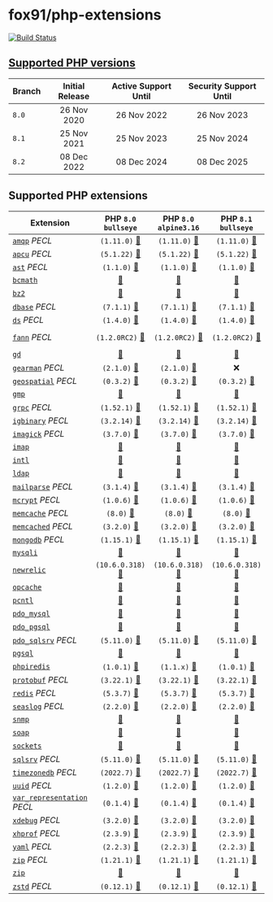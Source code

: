 # fox91/php-extensions

[![Build Status](https://github.com/fox91/docker-php-extensions/actions/workflows/ci.yaml/badge.svg)](https://github.com/fox91/docker-php-extensions/actions/workflows/ci.yaml)

## [Supported PHP versions](https://www.php.net/supported-versions.php)

Branch | Initial Release | Active Support Until | Security Support Until
-------|:---------------:|:--------------------:|:----------------------:
`8.0` | 26 Nov 2020 | 26 Nov 2022 | 26 Nov 2023
`8.1` | 25 Nov 2021 | 25 Nov 2023 | 25 Nov 2024
`8.2` | 08 Dec 2022 | 08 Dec 2024 | 08 Dec 2025

## Supported PHP extensions

Extension | PHP `8.0` `bullseye` | PHP `8.0` `alpine3.16` | PHP `8.1` `bullseye` | PHP `8.1` `alpine3.17` | PHP `8.2` `bullseye` | PHP `8.2` `alpine3.17`
----------|:--------------------:|:----------------------:|:--------------------:|:----------------------:|:--------------------:|:----------------------:
[`amqp`](https://pecl.php.net/package/amqp) _PECL_ | `(1.11.0)` [:whale:](8.0/bullseye/pecl_amqp/Dockerfile) | `(1.11.0)` [:whale:](8.0/alpine3.16/pecl_amqp/Dockerfile) | `(1.11.0)` [:whale:](8.1/bullseye/pecl_amqp/Dockerfile) | `(1.11.0)` [:whale:](8.1/alpine3.17/pecl_amqp/Dockerfile) | `(1.11.0)` [:whale:](8.2/bullseye/pecl_amqp/Dockerfile) | `(1.11.0)` [:whale:](8.2/alpine3.17/pecl_amqp/Dockerfile)
[`apcu`](https://pecl.php.net/package/apcu) _PECL_ | `(5.1.22)` [:whale:](8.0/bullseye/pecl_apcu/Dockerfile) | `(5.1.22)` [:whale:](8.0/alpine3.16/pecl_apcu/Dockerfile) | `(5.1.22)` [:whale:](8.1/bullseye/pecl_apcu/Dockerfile) | `(5.1.22)` [:whale:](8.1/alpine3.17/pecl_apcu/Dockerfile) | `(5.1.22)` [:whale:](8.2/bullseye/pecl_apcu/Dockerfile) | `(5.1.22)` [:whale:](8.2/alpine3.17/pecl_apcu/Dockerfile)
[`ast`](https://pecl.php.net/package/ast) _PECL_ | `(1.1.0)` [:whale:](8.0/bullseye/pecl_ast/Dockerfile) | `(1.1.0)` [:whale:](8.0/alpine3.16/pecl_ast/Dockerfile) | `(1.1.0)` [:whale:](8.1/bullseye/pecl_ast/Dockerfile) | `(1.1.0)` [:whale:](8.1/alpine3.17/pecl_ast/Dockerfile) | `(1.1.0)` [:whale:](8.2/bullseye/pecl_ast/Dockerfile) | `(1.1.0)` [:whale:](8.2/alpine3.17/pecl_ast/Dockerfile)
[`bcmath`](https://php.net/bcmath) | [:whale:](8.0/bullseye/bcmath/Dockerfile) | [:whale:](8.0/alpine3.16/bcmath/Dockerfile) | [:whale:](8.1/bullseye/bcmath/Dockerfile) | [:whale:](8.1/alpine3.17/bcmath/Dockerfile) | [:whale:](8.2/bullseye/bcmath/Dockerfile) | [:whale:](8.2/alpine3.17/bcmath/Dockerfile)
[`bz2`](https://php.net/bz2) | [:whale:](8.0/bullseye/bz2/Dockerfile) | [:whale:](8.0/alpine3.16/bz2/Dockerfile) | [:whale:](8.1/bullseye/bz2/Dockerfile) | [:whale:](8.1/alpine3.17/bz2/Dockerfile) | [:whale:](8.2/bullseye/bz2/Dockerfile) | [:whale:](8.2/alpine3.17/bz2/Dockerfile)
[`dbase`](https://pecl.php.net/package/dbase) _PECL_ | `(7.1.1)` [:whale:](8.0/bullseye/pecl_dbase/Dockerfile) | `(7.1.1)` [:whale:](8.0/alpine3.16/pecl_dbase/Dockerfile) | `(7.1.1)` [:whale:](8.1/bullseye/pecl_dbase/Dockerfile) | `(7.1.1)` [:whale:](8.1/alpine3.17/pecl_dbase/Dockerfile) | `(7.1.1)` [:whale:](8.2/bullseye/pecl_dbase/Dockerfile) | `(7.1.1)` [:whale:](8.2/alpine3.17/pecl_dbase/Dockerfile)
[`ds`](https://pecl.php.net/package/ds) _PECL_ | `(1.4.0)` [:whale:](8.0/bullseye/pecl_ds/Dockerfile) | `(1.4.0)` [:whale:](8.0/alpine3.16/pecl_ds/Dockerfile) | `(1.4.0)` [:whale:](8.1/bullseye/pecl_ds/Dockerfile) | `(1.4.0)` [:whale:](8.1/alpine3.17/pecl_ds/Dockerfile) | `(1.4.0)` [:whale:](8.2/bullseye/pecl_ds/Dockerfile) | `(1.4.0)` [:whale:](8.2/alpine3.17/pecl_ds/Dockerfile)
[`fann`](https://pecl.php.net/package/fann) _PECL_ | `(1.2.0RC2)` [:whale:](8.0/bullseye/pecl_fann/Dockerfile) | `(1.2.0RC2)` [:whale:](8.0/alpine3.16/pecl_fann/Dockerfile) | `(1.2.0RC2)` [:whale:](8.1/bullseye/pecl_fann/Dockerfile) | `(1.2.0RC2)` [:whale:](8.1/alpine3.17/pecl_fann/Dockerfile) | `(1.2.0RC2)` [:whale:](8.2/bullseye/pecl_fann/Dockerfile) | `(1.2.0RC2)` [:whale:](8.2/alpine3.17/pecl_fann/Dockerfile)
[`gd`](https://php.net/gd) | [:whale:](8.0/bullseye/gd/Dockerfile) | [:whale:](8.0/alpine3.16/gd/Dockerfile) | [:whale:](8.1/bullseye/gd/Dockerfile) | [:whale:](8.1/alpine3.17/gd/Dockerfile) | [:whale:](8.2/bullseye/gd/Dockerfile) | [:whale:](8.2/alpine3.17/gd/Dockerfile)
[`gearman`](https://pecl.php.net/package/gearman) _PECL_ | `(2.1.0)` [:whale:](8.0/bullseye/pecl_gearman/Dockerfile) | `(2.1.0)` [:whale:](8.0/alpine3.16/pecl_gearman/Dockerfile) | :x: | :x: | :x: | :x:
[`geospatial`](https://pecl.php.net/package/geospatial) _PECL_ | `(0.3.2)` [:whale:](8.0/bullseye/pecl_geospatial/Dockerfile) | `(0.3.2)` [:whale:](8.0/alpine3.16/pecl_geospatial/Dockerfile) | `(0.3.2)` [:whale:](8.1/bullseye/pecl_geospatial/Dockerfile) | `(0.3.2)` [:whale:](8.1/alpine3.17/pecl_geospatial/Dockerfile) | `(0.3.2)` [:whale:](8.2/bullseye/pecl_geospatial/Dockerfile) | `(0.3.2)` [:whale:](8.2/alpine3.17/pecl_geospatial/Dockerfile)
[`gmp`](https://php.net/gmp) | [:whale:](8.0/bullseye/gmp/Dockerfile) | [:whale:](8.0/alpine3.16/gmp/Dockerfile) | [:whale:](8.1/bullseye/gmp/Dockerfile) | [:whale:](8.1/alpine3.17/gmp/Dockerfile) | [:whale:](8.2/bullseye/gmp/Dockerfile) | [:whale:](8.2/alpine3.17/gmp/Dockerfile)
[`grpc`](https://pecl.php.net/package/grpc) _PECL_ | `(1.52.1)` [:whale:](8.0/bullseye/pecl_grpc/Dockerfile) | `(1.52.1)` [:whale:](8.0/alpine3.16/pecl_grpc/Dockerfile) | `(1.52.1)` [:whale:](8.1/bullseye/pecl_grpc/Dockerfile) | `(1.52.1)` [:whale:](8.1/alpine3.17/pecl_grpc/Dockerfile) | `(1.52.1)` [:whale:](8.2/bullseye/pecl_grpc/Dockerfile) | `(1.52.1)` [:whale:](8.2/alpine3.17/pecl_grpc/Dockerfile)
[`igbinary`](https://pecl.php.net/package/igbinary) _PECL_ | `(3.2.14)` [:whale:](8.0/bullseye/pecl_igbinary/Dockerfile) | `(3.2.14)` [:whale:](8.0/alpine3.16/pecl_igbinary/Dockerfile) | `(3.2.14)` [:whale:](8.1/bullseye/pecl_igbinary/Dockerfile) | `(3.2.14)` [:whale:](8.1/alpine3.17/pecl_igbinary/Dockerfile) | `(3.2.14)` [:whale:](8.2/bullseye/pecl_igbinary/Dockerfile) | `(3.2.14)` [:whale:](8.2/alpine3.17/pecl_igbinary/Dockerfile)
[`imagick`](https://pecl.php.net/package/imagick) _PECL_ | `(3.7.0)` [:whale:](8.0/bullseye/pecl_imagick/Dockerfile) | `(3.7.0)` [:whale:](8.0/alpine3.16/pecl_imagick/Dockerfile) | `(3.7.0)` [:whale:](8.1/bullseye/pecl_imagick/Dockerfile) | `(3.7.0)` [:whale:](8.1/alpine3.17/pecl_imagick/Dockerfile) | `(3.7.0)` [:whale:](8.2/bullseye/pecl_imagick/Dockerfile) | `(3.7.0)` [:whale:](8.2/alpine3.17/pecl_imagick/Dockerfile)
[`imap`](https://php.net/imap) | [:whale:](8.0/bullseye/imap/Dockerfile) | [:whale:](8.0/alpine3.16/imap/Dockerfile) | [:whale:](8.1/bullseye/imap/Dockerfile) | [:whale:](8.1/alpine3.17/imap/Dockerfile) | [:whale:](8.2/bullseye/imap/Dockerfile) | [:whale:](8.2/alpine3.17/imap/Dockerfile)
[`intl`](https://php.net/intl) | [:whale:](8.0/bullseye/intl/Dockerfile) | [:whale:](8.0/alpine3.16/intl/Dockerfile) | [:whale:](8.1/bullseye/intl/Dockerfile) | [:whale:](8.1/alpine3.17/intl/Dockerfile) | [:whale:](8.2/bullseye/intl/Dockerfile) | [:whale:](8.2/alpine3.17/intl/Dockerfile)
[`ldap`](https://php.net/ldap) | [:whale:](8.0/bullseye/ldap/Dockerfile) | [:whale:](8.0/alpine3.16/ldap/Dockerfile) | [:whale:](8.1/bullseye/ldap/Dockerfile) | [:whale:](8.1/alpine3.17/ldap/Dockerfile) | [:whale:](8.2/bullseye/ldap/Dockerfile) | [:whale:](8.2/alpine3.17/ldap/Dockerfile)
[`mailparse`](https://pecl.php.net/package/mailparse) _PECL_ | `(3.1.4)` [:whale:](8.0/bullseye/pecl_mailparse/Dockerfile) | `(3.1.4)` [:whale:](8.0/alpine3.16/pecl_mailparse/Dockerfile) | `(3.1.4)` [:whale:](8.1/bullseye/pecl_mailparse/Dockerfile) | `(3.1.4)` [:whale:](8.1/alpine3.17/pecl_mailparse/Dockerfile) | `(3.1.4)` [:whale:](8.2/bullseye/pecl_mailparse/Dockerfile) | `(3.1.4)` [:whale:](8.2/alpine3.17/pecl_mailparse/Dockerfile)
[`mcrypt`](https://pecl.php.net/package/mcrypt) _PECL_ | `(1.0.6)` [:whale:](8.0/bullseye/pecl_mcrypt/Dockerfile) | `(1.0.6)` [:whale:](8.0/alpine3.16/pecl_mcrypt/Dockerfile) | `(1.0.6)` [:whale:](8.1/bullseye/pecl_mcrypt/Dockerfile) | `(1.0.6)` [:whale:](8.1/alpine3.17/pecl_mcrypt/Dockerfile) | `(1.0.6)` [:whale:](8.2/bullseye/pecl_mcrypt/Dockerfile) | `(1.0.6)` [:whale:](8.2/alpine3.17/pecl_mcrypt/Dockerfile)
[`memcache`](https://pecl.php.net/package/memcache) _PECL_ | `(8.0)` [:whale:](8.0/bullseye/pecl_memcache/Dockerfile) | `(8.0)` [:whale:](8.0/alpine3.16/pecl_memcache/Dockerfile) | `(8.0)` [:whale:](8.1/bullseye/pecl_memcache/Dockerfile) | `(8.0)` [:whale:](8.1/alpine3.17/pecl_memcache/Dockerfile) | `(8.0)` [:whale:](8.2/bullseye/pecl_memcache/Dockerfile) | `(8.0)` [:whale:](8.2/alpine3.17/pecl_memcache/Dockerfile)
[`memcached`](https://pecl.php.net/package/memcached) _PECL_ | `(3.2.0)` [:whale:](8.0/bullseye/pecl_memcached/Dockerfile) | `(3.2.0)` [:whale:](8.0/alpine3.16/pecl_memcached/Dockerfile) | `(3.2.0)` [:whale:](8.1/bullseye/pecl_memcached/Dockerfile) | `(3.2.0)` [:whale:](8.1/alpine3.17/pecl_memcached/Dockerfile) | `(3.2.0)` [:whale:](8.2/bullseye/pecl_memcached/Dockerfile) | `(3.2.0)` [:whale:](8.2/alpine3.17/pecl_memcached/Dockerfile)
[`mongodb`](https://pecl.php.net/package/mongodb) _PECL_ | `(1.15.1)` [:whale:](8.0/bullseye/pecl_mongodb/Dockerfile) | `(1.15.1)` [:whale:](8.0/alpine3.16/pecl_mongodb/Dockerfile) | `(1.15.1)` [:whale:](8.1/bullseye/pecl_mongodb/Dockerfile) | `(1.15.1)` [:whale:](8.1/alpine3.17/pecl_mongodb/Dockerfile) | `(1.15.1)` [:whale:](8.2/bullseye/pecl_mongodb/Dockerfile) | `(1.15.1)` [:whale:](8.2/alpine3.17/pecl_mongodb/Dockerfile)
[`mysqli`](https://php.net/mysqli) | [:whale:](8.0/bullseye/mysqli/Dockerfile) | [:whale:](8.0/alpine3.16/mysqli/Dockerfile) | [:whale:](8.1/bullseye/mysqli/Dockerfile) | [:whale:](8.1/alpine3.17/mysqli/Dockerfile) | [:whale:](8.2/bullseye/mysqli/Dockerfile) | [:whale:](8.2/alpine3.17/mysqli/Dockerfile)
[`newrelic`](https://docs.newrelic.com/docs/apm/agents/php-agent/) | `(10.6.0.318)` [:whale:](8.0/bullseye/newrelic/Dockerfile) | `(10.6.0.318)` [:whale:](8.0/alpine3.16/newrelic/Dockerfile) | `(10.6.0.318)` [:whale:](8.1/bullseye/newrelic/Dockerfile) | `(10.6.0.318)` [:whale:](8.1/alpine3.17/newrelic/Dockerfile) | :x: | :x:
[`opcache`](https://php.net/opcache) | [:whale:](8.0/bullseye/opcache/Dockerfile) | [:whale:](8.0/alpine3.16/opcache/Dockerfile) | [:whale:](8.1/bullseye/opcache/Dockerfile) | [:whale:](8.1/alpine3.17/opcache/Dockerfile) | [:whale:](8.2/bullseye/opcache/Dockerfile) | [:whale:](8.2/alpine3.17/opcache/Dockerfile)
[`pcntl`](https://php.net/pcntl) | [:whale:](8.0/bullseye/pcntl/Dockerfile) | [:whale:](8.0/alpine3.16/pcntl/Dockerfile) | [:whale:](8.1/bullseye/pcntl/Dockerfile) | [:whale:](8.1/alpine3.17/pcntl/Dockerfile) | [:whale:](8.2/bullseye/pcntl/Dockerfile) | [:whale:](8.2/alpine3.17/pcntl/Dockerfile)
[`pdo_mysql`](https://php.net/pdo_mysql) | [:whale:](8.0/bullseye/pdo_mysql/Dockerfile) | [:whale:](8.0/alpine3.16/pdo_mysql/Dockerfile) | [:whale:](8.1/bullseye/pdo_mysql/Dockerfile) | [:whale:](8.1/alpine3.17/pdo_mysql/Dockerfile) | [:whale:](8.2/bullseye/pdo_mysql/Dockerfile) | [:whale:](8.2/alpine3.17/pdo_mysql/Dockerfile)
[`pdo_pgsql`](https://php.net/pdo_pgsql) | [:whale:](8.0/bullseye/pdo_pgsql/Dockerfile) | [:whale:](8.0/alpine3.16/pdo_pgsql/Dockerfile) | [:whale:](8.1/bullseye/pdo_pgsql/Dockerfile) | [:whale:](8.1/alpine3.17/pdo_pgsql/Dockerfile) | [:whale:](8.2/bullseye/pdo_pgsql/Dockerfile) | [:whale:](8.2/alpine3.17/pdo_pgsql/Dockerfile)
[`pdo_sqlsrv`](https://pecl.php.net/package/pdo_sqlsrv) _PECL_ | `(5.11.0)` [:whale:](8.0/bullseye/pecl_pdo_sqlsrv/Dockerfile) | `(5.11.0)` [:whale:](8.0/alpine3.16/pecl_pdo_sqlsrv/Dockerfile) | `(5.11.0)` [:whale:](8.1/bullseye/pecl_pdo_sqlsrv/Dockerfile) | `(5.11.0)` [:whale:](8.1/alpine3.17/pecl_pdo_sqlsrv/Dockerfile) | `(5.11.0)` [:whale:](8.2/bullseye/pecl_pdo_sqlsrv/Dockerfile) | `(5.11.0)` [:whale:](8.2/alpine3.17/pecl_pdo_sqlsrv/Dockerfile)
[`pgsql`](https://php.net/pgsql) | [:whale:](8.0/bullseye/pgsql/Dockerfile) | [:whale:](8.0/alpine3.16/pgsql/Dockerfile) | [:whale:](8.1/bullseye/pgsql/Dockerfile) | [:whale:](8.1/alpine3.17/pgsql/Dockerfile) | [:whale:](8.2/bullseye/pgsql/Dockerfile) | [:whale:](8.2/alpine3.17/pgsql/Dockerfile)
[`phpiredis`](https://github.com/nrk/phpiredis) | `(1.0.1)` [:whale:](8.0/bullseye/phpiredis/Dockerfile) | `(1.1.x)` [:whale:](8.0/alpine3.16/phpiredis/Dockerfile) | `(1.0.1)` [:whale:](8.1/bullseye/phpiredis/Dockerfile) | `(1.1.x)` [:whale:](8.1/alpine3.17/phpiredis/Dockerfile) | `(1.0.1)` [:whale:](8.2/bullseye/phpiredis/Dockerfile) | `(1.1.x)` [:whale:](8.2/alpine3.17/phpiredis/Dockerfile)
[`protobuf`](https://pecl.php.net/package/protobuf) _PECL_ | `(3.22.1)` [:whale:](8.0/bullseye/pecl_protobuf/Dockerfile) | `(3.22.1)` [:whale:](8.0/alpine3.16/pecl_protobuf/Dockerfile) | `(3.22.1)` [:whale:](8.1/bullseye/pecl_protobuf/Dockerfile) | `(3.22.1)` [:whale:](8.1/alpine3.17/pecl_protobuf/Dockerfile) | `(3.22.1)` [:whale:](8.2/bullseye/pecl_protobuf/Dockerfile) | `(3.22.1)` [:whale:](8.2/alpine3.17/pecl_protobuf/Dockerfile)
[`redis`](https://pecl.php.net/package/redis) _PECL_ | `(5.3.7)` [:whale:](8.0/bullseye/pecl_redis/Dockerfile) | `(5.3.7)` [:whale:](8.0/alpine3.16/pecl_redis/Dockerfile) | `(5.3.7)` [:whale:](8.1/bullseye/pecl_redis/Dockerfile) | `(5.3.7)` [:whale:](8.1/alpine3.17/pecl_redis/Dockerfile) | `(5.3.7)` [:whale:](8.2/bullseye/pecl_redis/Dockerfile) | `(5.3.7)` [:whale:](8.2/alpine3.17/pecl_redis/Dockerfile)
[`seaslog`](https://pecl.php.net/package/seaslog) _PECL_ | `(2.2.0)` [:whale:](8.0/bullseye/pecl_seaslog/Dockerfile) | `(2.2.0)` [:whale:](8.0/alpine3.16/pecl_seaslog/Dockerfile) | `(2.2.0)` [:whale:](8.1/bullseye/pecl_seaslog/Dockerfile) | `(2.2.0)` [:whale:](8.1/alpine3.17/pecl_seaslog/Dockerfile) | `(2.2.0)` [:whale:](8.2/bullseye/pecl_seaslog/Dockerfile) | `(2.2.0)` [:whale:](8.2/alpine3.17/pecl_seaslog/Dockerfile)
[`snmp`](https://php.net/snmp) | [:whale:](8.0/bullseye/snmp/Dockerfile) | [:whale:](8.0/alpine3.16/snmp/Dockerfile) | [:whale:](8.1/bullseye/snmp/Dockerfile) | [:whale:](8.1/alpine3.17/snmp/Dockerfile) | [:whale:](8.2/bullseye/snmp/Dockerfile) | [:whale:](8.2/alpine3.17/snmp/Dockerfile)
[`soap`](https://php.net/soap) | [:whale:](8.0/bullseye/soap/Dockerfile) | [:whale:](8.0/alpine3.16/soap/Dockerfile) | [:whale:](8.1/bullseye/soap/Dockerfile) | [:whale:](8.1/alpine3.17/soap/Dockerfile) | [:whale:](8.2/bullseye/soap/Dockerfile) | [:whale:](8.2/alpine3.17/soap/Dockerfile)
[`sockets`](https://php.net/sockets) | [:whale:](8.0/bullseye/sockets/Dockerfile) | [:whale:](8.0/alpine3.16/sockets/Dockerfile) | [:whale:](8.1/bullseye/sockets/Dockerfile) | [:whale:](8.1/alpine3.17/sockets/Dockerfile) | [:whale:](8.2/bullseye/sockets/Dockerfile) | [:whale:](8.2/alpine3.17/sockets/Dockerfile)
[`sqlsrv`](https://pecl.php.net/package/sqlsrv) _PECL_ | `(5.11.0)` [:whale:](8.0/bullseye/pecl_sqlsrv/Dockerfile) | `(5.11.0)` [:whale:](8.0/alpine3.16/pecl_sqlsrv/Dockerfile) | `(5.11.0)` [:whale:](8.1/bullseye/pecl_sqlsrv/Dockerfile) | `(5.11.0)` [:whale:](8.1/alpine3.17/pecl_sqlsrv/Dockerfile) | `(5.11.0)` [:whale:](8.2/bullseye/pecl_sqlsrv/Dockerfile) | `(5.11.0)` [:whale:](8.2/alpine3.17/pecl_sqlsrv/Dockerfile)
[`timezonedb`](https://pecl.php.net/package/timezonedb) _PECL_ | `(2022.7)` [:whale:](8.0/bullseye/pecl_timezonedb/Dockerfile) | `(2022.7)` [:whale:](8.0/alpine3.16/pecl_timezonedb/Dockerfile) | `(2022.7)` [:whale:](8.1/bullseye/pecl_timezonedb/Dockerfile) | `(2022.7)` [:whale:](8.1/alpine3.17/pecl_timezonedb/Dockerfile) | `(2022.7)` [:whale:](8.2/bullseye/pecl_timezonedb/Dockerfile) | `(2022.7)` [:whale:](8.2/alpine3.17/pecl_timezonedb/Dockerfile)
[`uuid`](https://pecl.php.net/package/uuid) _PECL_ | `(1.2.0)` [:whale:](8.0/bullseye/pecl_uuid/Dockerfile) | `(1.2.0)` [:whale:](8.0/alpine3.16/pecl_uuid/Dockerfile) | `(1.2.0)` [:whale:](8.1/bullseye/pecl_uuid/Dockerfile) | `(1.2.0)` [:whale:](8.1/alpine3.17/pecl_uuid/Dockerfile) | `(1.2.0)` [:whale:](8.2/bullseye/pecl_uuid/Dockerfile) | `(1.2.0)` [:whale:](8.2/alpine3.17/pecl_uuid/Dockerfile)
[`var_representation`](https://pecl.php.net/package/var_representation) _PECL_ | `(0.1.4)` [:whale:](8.0/bullseye/pecl_var_representation/Dockerfile) | `(0.1.4)` [:whale:](8.0/alpine3.16/pecl_var_representation/Dockerfile) | `(0.1.4)` [:whale:](8.1/bullseye/pecl_var_representation/Dockerfile) | `(0.1.4)` [:whale:](8.1/alpine3.17/pecl_var_representation/Dockerfile) | `(0.1.4)` [:whale:](8.2/bullseye/pecl_var_representation/Dockerfile) | `(0.1.4)` [:whale:](8.2/alpine3.17/pecl_var_representation/Dockerfile)
[`xdebug`](https://pecl.php.net/package/xdebug) _PECL_ | `(3.2.0)` [:whale:](8.0/bullseye/pecl_xdebug/Dockerfile) | `(3.2.0)` [:whale:](8.0/alpine3.16/pecl_xdebug/Dockerfile) | `(3.2.0)` [:whale:](8.1/bullseye/pecl_xdebug/Dockerfile) | `(3.2.0)` [:whale:](8.1/alpine3.17/pecl_xdebug/Dockerfile) | `(3.2.0)` [:whale:](8.2/bullseye/pecl_xdebug/Dockerfile) | `(3.2.0)` [:whale:](8.2/alpine3.17/pecl_xdebug/Dockerfile)
[`xhprof`](https://pecl.php.net/package/xhprof) _PECL_ | `(2.3.9)` [:whale:](8.0/bullseye/pecl_xhprof/Dockerfile) | `(2.3.9)` [:whale:](8.0/alpine3.16/pecl_xhprof/Dockerfile) | `(2.3.9)` [:whale:](8.1/bullseye/pecl_xhprof/Dockerfile) | `(2.3.9)` [:whale:](8.1/alpine3.17/pecl_xhprof/Dockerfile) | `(2.3.9)` [:whale:](8.2/bullseye/pecl_xhprof/Dockerfile) | `(2.3.9)` [:whale:](8.2/alpine3.17/pecl_xhprof/Dockerfile)
[`yaml`](https://pecl.php.net/package/yaml) _PECL_ | `(2.2.3)` [:whale:](8.0/bullseye/pecl_yaml/Dockerfile) | `(2.2.3)` [:whale:](8.0/alpine3.16/pecl_yaml/Dockerfile) | `(2.2.3)` [:whale:](8.1/bullseye/pecl_yaml/Dockerfile) | `(2.2.3)` [:whale:](8.1/alpine3.17/pecl_yaml/Dockerfile) | `(2.2.3)` [:whale:](8.2/bullseye/pecl_yaml/Dockerfile) | `(2.2.3)` [:whale:](8.2/alpine3.17/pecl_yaml/Dockerfile)
[`zip`](https://pecl.php.net/package/zip) _PECL_ | `(1.21.1)` [:whale:](8.0/bullseye/pecl_zip/Dockerfile) | `(1.21.1)` [:whale:](8.0/alpine3.16/pecl_zip/Dockerfile) | `(1.21.1)` [:whale:](8.1/bullseye/pecl_zip/Dockerfile) | `(1.21.1)` [:whale:](8.1/alpine3.17/pecl_zip/Dockerfile) | `(1.21.1)` [:whale:](8.2/bullseye/pecl_zip/Dockerfile) | `(1.21.1)` [:whale:](8.2/alpine3.17/pecl_zip/Dockerfile)
[`zip`](https://php.net/zip) | [:whale:](8.0/bullseye/zip/Dockerfile) | [:whale:](8.0/alpine3.16/zip/Dockerfile) | [:whale:](8.1/bullseye/zip/Dockerfile) | [:whale:](8.1/alpine3.17/zip/Dockerfile) | [:whale:](8.2/bullseye/zip/Dockerfile) | [:whale:](8.2/alpine3.17/zip/Dockerfile)
[`zstd`](https://pecl.php.net/package/zstd) _PECL_ | `(0.12.1)` [:whale:](8.0/bullseye/pecl_zstd/Dockerfile) | `(0.12.1)` [:whale:](8.0/alpine3.16/pecl_zstd/Dockerfile) | `(0.12.1)` [:whale:](8.1/bullseye/pecl_zstd/Dockerfile) | `(0.12.1)` [:whale:](8.1/alpine3.17/pecl_zstd/Dockerfile) | `(0.12.1)` [:whale:](8.2/bullseye/pecl_zstd/Dockerfile) | `(0.12.1)` [:whale:](8.2/alpine3.17/pecl_zstd/Dockerfile)
